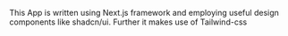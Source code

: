 This App is written using Next.js framework and employing useful design components like shadcn/ui. Further it makes use of Tailwind-css
